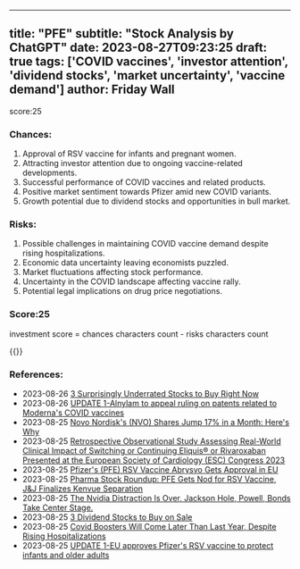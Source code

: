 
---
title: "PFE"
subtitle: "Stock Analysis by ChatGPT"
date: 2023-08-27T09:23:25
draft: true
tags: ['COVID vaccines', 'investor attention', 'dividend stocks', 'market uncertainty', 'vaccine demand']
author: Friday Wall
---

score:25
### Chances:
1. Approval of RSV vaccine for infants and pregnant women.
2. Attracting investor attention due to ongoing vaccine-related developments.
3. Successful performance of COVID vaccines and related products.
4. Positive market sentiment towards Pfizer amid new COVID variants.
5. Growth potential due to dividend stocks and opportunities in bull market.
### Risks:
1. Possible challenges in maintaining COVID vaccine demand despite rising hospitalizations.
2. Economic data uncertainty leaving economists puzzled.
3. Market fluctuations affecting stock performance.
4. Uncertainty in the COVID landscape affecting vaccine rally.
5. Potential legal implications on drug price negotiations.
### Score:25
investment score = chances characters count - risks characters count

{{<tradingview symbol="NYSE:PFE">}}
### References:
- 2023-08-26 [3 Surprisingly Underrated Stocks to Buy Right Now](https://finance.yahoo.com/m/a38768e9-44d3-3680-a039-3da016e21380/3-surprisingly-underrated.html?.tsrc=rss)
- 2023-08-26 [UPDATE 1-Alnylam to appeal ruling on patents related to Moderna's COVID vaccines](https://finance.yahoo.com/news/1-alnylam-appeal-ruling-patents-223515179.html?.tsrc=rss)
- 2023-08-25 [Novo Nordisk's (NVO) Shares Jump 17% in a Month: Here's Why](https://finance.yahoo.com/news/novo-nordisks-nvo-shares-jump-154100109.html?.tsrc=rss)
- 2023-08-25 [Retrospective Observational Study Assessing Real-World Clinical Impact of Switching or Continuing Eliquis® or Rivaroxaban Presented at the European Society of Cardiology (ESC) Congress 2023](https://finance.yahoo.com/news/retrospective-observational-study-assessing-real-142200001.html?.tsrc=rss)
- 2023-08-25 [Pfizer's (PFE) RSV Vaccine Abrysvo Gets Approval in EU](https://finance.yahoo.com/news/pfizers-pfe-rsv-vaccine-abrysvo-134300748.html?.tsrc=rss)
- 2023-08-25 [Pharma Stock Roundup: PFE Gets Nod for RSV Vaccine, J&J Finalizes Kenvue Separation](https://finance.yahoo.com/news/pharma-stock-roundup-pfe-gets-132400834.html?.tsrc=rss)
- 2023-08-25 [The Nvidia Distraction Is Over. Jackson Hole, Powell, Bonds Take Center Stage.](https://finance.yahoo.com/m/120ebe81-6e20-3ba7-a88b-9ed61ce7cf43/the-nvidia-distraction-is.html?.tsrc=rss)
- 2023-08-25 [3 Dividend Stocks to Buy on Sale](https://finance.yahoo.com/m/60c936c6-58d6-3188-917f-8774cc263d9a/3-dividend-stocks-to-buy-on.html?.tsrc=rss)
- 2023-08-25 [Covid Boosters Will Come Later Than Last Year, Despite Rising Hospitalizations](https://finance.yahoo.com/m/56277079-ab18-3b4d-a53e-184e944b6837/covid-boosters-will-come.html?.tsrc=rss)
- 2023-08-25 [UPDATE 1-EU approves Pfizer's RSV vaccine to protect infants and older adults](https://finance.yahoo.com/news/1-eu-approves-pfizers-rsv-163118445.html?.tsrc=rss)


                